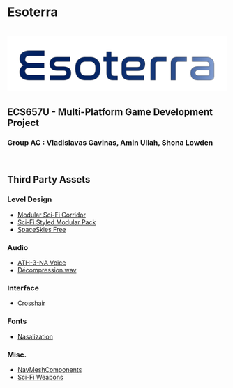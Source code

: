 # Esoterra

<h1 align="center">
  <img src="Esoterra.svg" alt="Esoterra">
</h1>

## ECS657U - Multi-Platform Game Development Project
### Group AC : Vladislavas Gavinas, Amin Ullah, Shona Lowden

<br>


## Third Party Assets

### Level Design
- [Modular Sci-Fi Corridor](https://assetstore.unity.com/packages/3d/environments/sci-fi/modular-sci-fi-corridor-142811)
- [Sci-Fi Styled Modular Pack](https://assetstore.unity.com/packages/3d/environments/sci-fi/sci-fi-styled-modular-pack-82913)
- [SpaceSkies Free](https://assetstore.unity.com/packages/2d/textures-materials/sky/spaceskies-free-80503)

### Audio
- [ATH-3-NA Voice](https://texttospeechrobot.com/texttospeechdownloadmp3.html)
- [Décompression.wav](https://freesound.org/people/davidou/sounds/88495/)

### Interface
- [Crosshair](https://kenney.nl/assets/crosshair-pack)

### Fonts
- [Nasalization](https://www.dafont.com/nasalization.font)

### Misc.
- [NavMeshComponents](https://github.com/Unity-Technologies/NavMeshComponents)
- [Sci-Fi Weapons](https://devassets.com/assets/sci-fi-weapons/)
